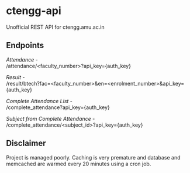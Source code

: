 # ctengg-api
Unofficial REST API for ctengg.amu.ac.in

## Endpoints

*Attendance* -  
 /attendance/<faculty_number>?api_key={auth_key} 
 
*Result* -  
 /result/btech?fac=<faculty_number>&en=<enrolment_number>&api_key={auth_key}
  
*Complete Attendance List* -  
/complete_attendance?api_key={auth_key}  

*Subject from Complete Attendance* -  
/complete_attendance/<subject_id>?api_key={auth_key}  

## Disclaimer
Project is managed poorly. Caching is very premature and database and memcached are warmed every 20 minutes using a cron job.
